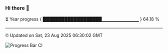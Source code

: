 ### Hi there 👋

⏳ Year progress { ███████████████████▁▁▁▁▁▁▁▁▁▁▁ } 64.18 %

---

⏰ Updated on Sat, 23 Aug 2025 06:30:02 GMT

![Progress Bar CI](https://github.com/liununu/liununu/workflows/Progress%20Bar%20CI/badge.svg)
